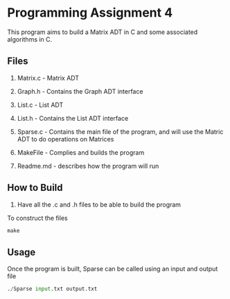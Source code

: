 # Programming Assignment 4

This program aims to build a Matrix ADT in C and some associated algorithms in C.

## Files

1. Matrix.c - Matrix ADT

2. Graph.h - Contains the Graph ADT interface
 
1. List.c - List ADT

2. List.h - Contains the List ADT interface

3. Sparse.c - Contains the main file of the program, and will use the Matric ADT to do operations on Matrices

4. MakeFile - Complies and builds the program

5. Readme.md - describes how the program will run

## How to Build

1. Have all the .c and .h files to be able to build the program

To construct the files

```python
make
```

## Usage

Once the program is built, Sparse can be called using an input and output file

```python
./Sparse input.txt output.txt
```
